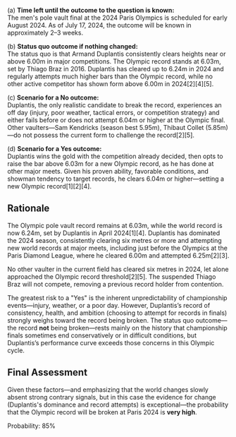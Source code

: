 (a) **Time left until the outcome to the question is known:**  
The men's pole vault final at the 2024 Paris Olympics is scheduled for early August 2024. As of July 17, 2024, the outcome will be known in approximately 2–3 weeks.

(b) **Status quo outcome if nothing changed:**  
The status quo is that Armand Duplantis consistently clears heights near or above 6.00m in major competitions. The Olympic record stands at 6.03m, set by Thiago Braz in 2016. Duplantis has cleared up to 6.24m in 2024 and regularly attempts much higher bars than the Olympic record, while no other active competitor has shown form above 6.00m in 2024[2][4][5].

(c) **Scenario for a No outcome:**  
Duplantis, the only realistic candidate to break the record, experiences an off day (injury, poor weather, tactical errors, or competition strategy) and either fails before or does not attempt 6.04m or higher at the Olympic final. Other vaulters—Sam Kendricks (season best 5.95m), Thibaut Collet (5.85m)—do not possess the current form to challenge the record[2][5].

(d) **Scenario for a Yes outcome:**  
Duplantis wins the gold with the competition already decided, then opts to raise the bar above 6.03m for a new Olympic record, as he has done at other major meets. Given his proven ability, favorable conditions, and showman tendency to target records, he clears 6.04m or higher—setting a new Olympic record[1][2][4].

## Rationale

The Olympic pole vault record remains at 6.03m, while the world record is now 6.24m, set by Duplantis in April 2024[1][4]. Duplantis has dominated the 2024 season, consistently clearing six metres or more and attempting new world records at major meets, including just before the Olympics at the Paris Diamond League, where he cleared 6.00m and attempted 6.25m[2][3].

No other vaulter in the current field has cleared six metres in 2024, let alone approached the Olympic record threshold[2][5]. The suspended Thiago Braz will not compete, removing a previous record holder from contention.

The greatest risk to a "Yes" is the inherent unpredictability of championship events—injury, weather, or a poor day. However, Duplantis’s record of consistency, health, and ambition (choosing to attempt for records in finals) strongly weighs toward the record being broken. The status quo outcome—the record **not** being broken—rests mainly on the history that championship finals sometimes end conservatively or in difficult conditions, but Duplantis’s performance curve exceeds those concerns in this Olympic cycle.

## Final Assessment

Given these factors—and emphasizing that the world changes slowly absent strong contrary signals, but in this case the evidence for change (Duplantis's dominance and record attempts) is exceptional—the probability that the Olympic record will be broken at Paris 2024 is **very high**.

Probability: 85%